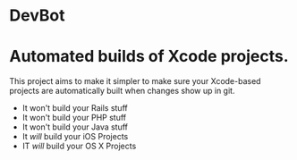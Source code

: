 DevBot
======

# Automated builds of Xcode projects.

This project aims to make it simpler to make sure your Xcode-based projects are automatically built when changes show up in git. 
- It won't build your Rails stuff
- It won't build your PHP stuff
- It won't build your Java stuff
- It *will* build your iOS Projects
- IT *will* build your OS X Projects
